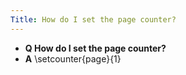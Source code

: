 ```yaml
---
Title: How do I set the page counter?
---
```


- **Q How do I set the page counter?**
- **A** \\setcounter{page}{1}

